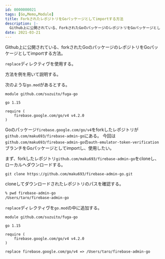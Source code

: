 ```yaml
---
id: 0000000021
tags: [Go,Memo,Module]
title: ForkされたレポジトリをGoパッケージとしてimportする方法
description: |-
  Github上に公開されている、ForkされたGoのパッケージのレポジトリをGoパッケージとしてimportする方法。
date: 2021-03-21
---
```


Github上に公開されている、forkされたGoのパッケージのレポジトリをGoパッケージとしてimportする方法。

`replace`ディレクティヴを使用する。

方法を例を用いて説明する。

次のような`go.mod`があるとする。

```
module github.com/suzuito/fuga-go

go 1.15

require (
	firebase.google.com/go/v4 v4.2.0
)
```

Goのパッケージ`firebase.google.com/go/v4`をforkしたレポジトリが`github.com/maku693/firebase-admin-go`にある。
今回は`github.com/maku693/firebase-admin-go`の`auth-emulator-token-verification`ブランチをGoパッケージとしてimportし、使用したい。

まず、forkしたレポジトリ`github.com/maku693/firebase-admin-go`をcloneし、ローカルへダウンロードする。

```
git clone https://github.com/maku693/firebase-admin-go.git
```

cloneしてダウンロードされたレポジトリのパスを確認する。

```bash
% pwd firebase-admin-go
/Users/taro/firebase-admin-go
```

`replace`ディレクティヴを`go.mod`の中に追加する。

```
module github.com/suzuito/fuga-go

go 1.15

require (
	firebase.google.com/go/v4 v4.2.0
)

replace firebase.google.com/go/v4 => /Users/taro/firebase-admin-go
```
